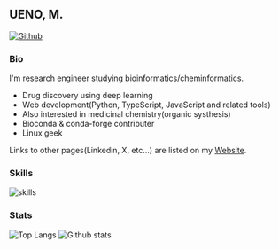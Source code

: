 ## UENO, M.

[![Github](https://img.shields.io/github/followers/eunos-1128?label=Follow&style=social)](https://github.com/eunos-1128)

### Bio
I'm research engineer studying bioinformatics/cheminformatics.

* Drug discovery using deep learning
* Web development(Python, TypeScript, JavaScript and related tools) 
* Also interested in medicinal chemistry(organic systhesis)
* Bioconda & conda-forge contributer
* Linux geek

Links to other pages(Linkedin, X, etc...) are listed on my [Website](https://eunos-1128.github.io/).

### Skills
![skills](https://skillicons.dev/icons?theme=light&perline=8&i=py,cpp,bash,ts,js,html,css,anaconda,cmake,jquery,nodejs,yarn,npm,django,flask,sklearn,selenium,react,vue,sass,linux,ubuntu,debian,arch,mongodb,postgres,mysql,docker,aws,git,github,vscode)

### Stats
![Top Langs](https://github-readme-stats.vercel.app/api/top-langs/?username=eunos-1128&hide=html)
![Github stats](https://github-readme-stats.vercel.app/api?username=eunos-1128&show_icons=true&count_private=true&line_height=40)


